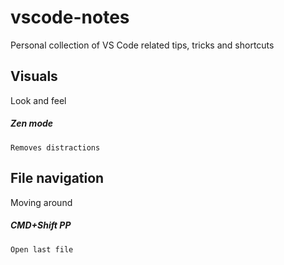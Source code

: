# vscode-notes
Personal collection of VS Code related tips, tricks and shortcuts

## Visuals
Look and feel

##### Zen mode
`Removes distractions`

## File navigation
Moving around

##### CMD+Shift PP
`Open last file`
